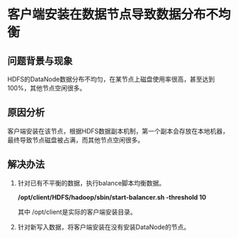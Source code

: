 # 客户端安装在数据节点导致数据分布不均衡<a name="mrs_03_0092"></a>

## 问题背景与现象<a name="zh-cn_topic_0167274499_s417311e412e0445da2412f9907973013"></a>

HDFS的DataNode数据分布不均匀，在某节点上磁盘使用率很高，甚至达到100%，其他节点空闲很多。

## 原因分析<a name="zh-cn_topic_0167274499_sf64a25916af1475482c2bfdf6660410f"></a>

客户端安装在该节点，根据HDFS数据副本机制，第一个副本会存放在本地机器，最终导致节点磁盘被占满，而其他节点空闲很多。

## 解决办法<a name="zh-cn_topic_0167274499_s9e96aeb857bc43d3bf6d2b22af475342"></a>

1.  针对已有不平衡的数据，执行balance脚本均衡数据。

    **/opt/client/HDFS/hadoop/sbin/start-balancer.sh -threshold 10**

    其中 /opt/client是实际的客户端安装目录。

2.  针对新写入数据，将客户端安装在没有安装DataNode的节点。

